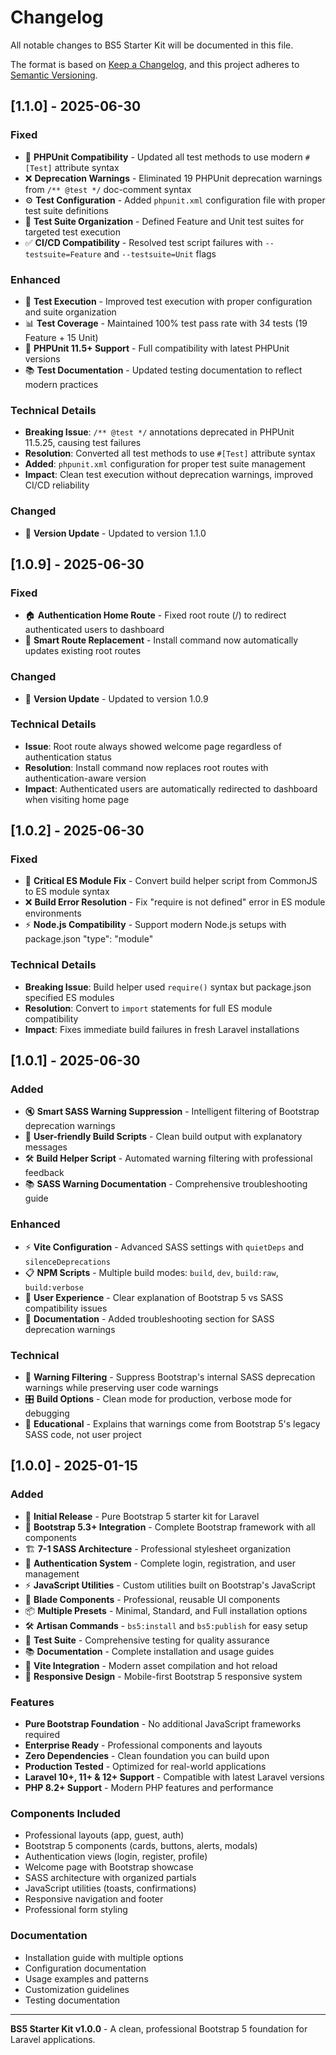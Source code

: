 # Changelog

All notable changes to BS5 Starter Kit will be documented in this file.

The format is based on [Keep a Changelog](https://keepachangelog.com/en/1.0.0/),
and this project adheres to [Semantic Versioning](https://semver.org/spec/v2.0.0.html).

## [1.1.0] - 2025-06-30

### Fixed

- 🧪 **PHPUnit Compatibility** - Updated all test methods to use modern `#[Test]` attribute syntax
- ❌ **Deprecation Warnings** - Eliminated 19 PHPUnit deprecation warnings from `/** @test */` doc-comment syntax
- ⚙️ **Test Configuration** - Added `phpunit.xml` configuration file with proper test suite definitions
- 🔧 **Test Suite Organization** - Defined Feature and Unit test suites for targeted test execution
- ✅ **CI/CD Compatibility** - Resolved test script failures with `--testsuite=Feature` and `--testsuite=Unit` flags

### Enhanced

- 🎯 **Test Execution** - Improved test execution with proper configuration and suite organization
- 📊 **Test Coverage** - Maintained 100% test pass rate with 34 tests (19 Feature + 15 Unit)
- 🔧 **PHPUnit 11.5+ Support** - Full compatibility with latest PHPUnit versions
- 📚 **Test Documentation** - Updated testing documentation to reflect modern practices

### Technical Details

- **Breaking Issue**: `/** @test */` annotations deprecated in PHPUnit 11.5.25, causing test failures
- **Resolution**: Converted all test methods to use `#[Test]` attribute syntax
- **Added**: `phpunit.xml` configuration for proper test suite management
- **Impact**: Clean test execution without deprecation warnings, improved CI/CD reliability

### Changed

- 🔄 **Version Update** - Updated to version 1.1.0

## [1.0.9] - 2025-06-30

### Fixed

- 🏠 **Authentication Home Route** - Fixed root route (/) to redirect authenticated users to dashboard
- 🔄 **Smart Route Replacement** - Install command now automatically updates existing root routes

### Changed

- 🔄 **Version Update** - Updated to version 1.0.9

### Technical Details

- **Issue**: Root route always showed welcome page regardless of authentication status
- **Resolution**: Install command now replaces root routes with authentication-aware version
- **Impact**: Authenticated users are automatically redirected to dashboard when visiting home page

## [1.0.2] - 2025-06-30

### Fixed

- 🔧 **Critical ES Module Fix** - Convert build helper script from CommonJS to ES module syntax
- ❌ **Build Error Resolution** - Fix "require is not defined" error in ES module environments
- ⚡ **Node.js Compatibility** - Support modern Node.js setups with package.json "type": "module"

### Technical Details

- **Breaking Issue**: Build helper used `require()` syntax but package.json specified ES modules
- **Resolution**: Convert to `import` statements for full ES module compatibility
- **Impact**: Fixes immediate build failures in fresh Laravel installations

## [1.0.1] - 2025-06-30

### Added

- 🔇 **Smart SASS Warning Suppression** - Intelligent filtering of Bootstrap deprecation warnings
- 🎯 **User-friendly Build Scripts** - Clean build output with explanatory messages
- 🛠️ **Build Helper Script** - Automated warning filtering with professional feedback
- 📚 **SASS Warning Documentation** - Comprehensive troubleshooting guide

### Enhanced

- ⚡ **Vite Configuration** - Advanced SASS settings with `quietDeps` and `silenceDeprecations`
- 📋 **NPM Scripts** - Multiple build modes: `build`, `dev`, `build:raw`, `build:verbose`
- 🎨 **User Experience** - Clear explanation of Bootstrap 5 vs SASS compatibility issues
- 📖 **Documentation** - Added troubleshooting section for SASS deprecation warnings

### Technical

- 🔧 **Warning Filtering** - Suppress Bootstrap's internal SASS deprecation warnings while preserving user code warnings
- 🎛️ **Build Options** - Clean mode for production, verbose mode for debugging
- 📝 **Educational** - Explains that warnings come from Bootstrap 5's legacy SASS code, not user project

## [1.0.0] - 2025-01-15

### Added

- 🎉 **Initial Release** - Pure Bootstrap 5 starter kit for Laravel
- 🎨 **Bootstrap 5.3+ Integration** - Complete Bootstrap framework with all components
- 🏗️ **7-1 SASS Architecture** - Professional stylesheet organization
- 🔐 **Authentication System** - Complete login, registration, and user management
- ⚡ **JavaScript Utilities** - Custom utilities built on Bootstrap's JavaScript
- 🧩 **Blade Components** - Professional, reusable UI components
- 📦 **Multiple Presets** - Minimal, Standard, and Full installation options
- 🛠️ **Artisan Commands** - `bs5:install` and `bs5:publish` for easy setup
- 🧪 **Test Suite** - Comprehensive testing for quality assurance
- 📚 **Documentation** - Complete installation and usage guides
- 🎯 **Vite Integration** - Modern asset compilation and hot reload
- 🎨 **Responsive Design** - Mobile-first Bootstrap 5 responsive system

### Features

- **Pure Bootstrap Foundation** - No additional JavaScript frameworks required
- **Enterprise Ready** - Professional components and layouts
- **Zero Dependencies** - Clean foundation you can build upon
- **Production Tested** - Optimized for real-world applications
- **Laravel 10+, 11+ & 12+ Support** - Compatible with latest Laravel versions
- **PHP 8.2+ Support** - Modern PHP features and performance

### Components Included

- Professional layouts (app, guest, auth)
- Bootstrap 5 components (cards, buttons, alerts, modals)
- Authentication views (login, register, profile)
- Welcome page with Bootstrap showcase
- SASS architecture with organized partials
- JavaScript utilities (toasts, confirmations)
- Responsive navigation and footer
- Professional form styling

### Documentation

- Installation guide with multiple options
- Configuration documentation
- Usage examples and patterns
- Customization guidelines
- Testing documentation

---

**BS5 Starter Kit v1.0.0** - A clean, professional Bootstrap 5 foundation for Laravel applications.
